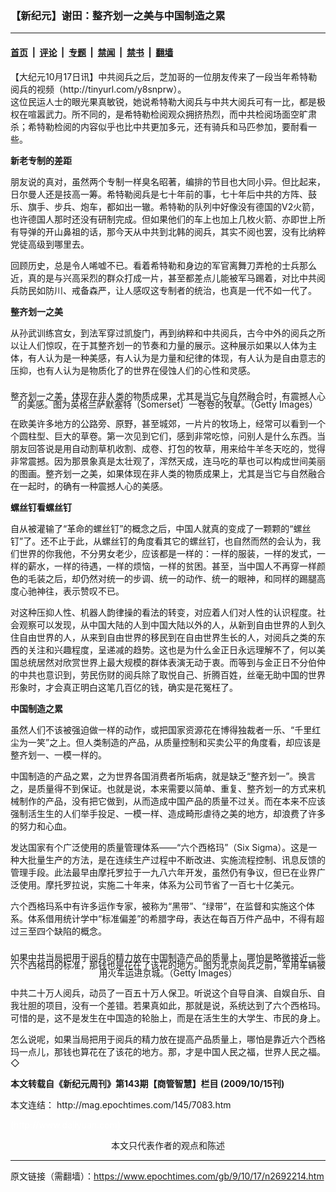 ### 【新纪元】谢田：整齐划一之美与中国制造之累

---

#### [首页](../../../..?n2692214) &nbsp;|&nbsp; [评论](../../../../../epoch-comment?n2692214) &nbsp;|&nbsp; [专题](../../../../../epoch-special?n2692214) &nbsp;|&nbsp; [禁闻](../../../../../epoch-news?n2692214) &nbsp;|&nbsp; [禁书](../../../../../books?n2692214) &nbsp;|&nbsp; [翻墙](https://github.com/gfw-breaker/nogfw/blob/master/README.md?n2692214)


<div class="post_content" id="artbody" itemprop="articleBody">
 <!-- article content begin -->
 <p>
  【大纪元10月17日讯】中共阅兵之后，芝加哥的一位朋友传来了一段当年希特勒阅兵的视频（http://tinyurl.com/y8snprw）。
  <br/>
  这位民运人士的眼光果真敏锐，她说希特勒大阅兵与中共大阅兵可有一比，都是极权在喧嚣武力。所不同的，是希特勒检阅观众拥挤热烈，而中共检阅场面空旷肃杀；希特勒检阅的内容似乎也比中共更加多元，还有骑兵和马匹参加，要耐看一些。
 </p>
 <p>
  <b>
   新老专制的差距
  </b>
 </p>
 <p>
  朋友说的真对，虽然两个专制一样臭名昭著，编排的节目也大同小异。但比起来，日尔曼人还是技高一筹。希特勒阅兵是七十年前的事，七十年后中共的方阵、鼓乐、旗手、步兵、炮车，都如出一辙。希特勒的队列中好像没有德国的V2火箭，也许德国人那时还没有研制完成。但如果他们的车上也加上几枚火箭、亦即世上所有导弹的开山鼻祖的话，那今天从中共到北韩的阅兵，其实不阅也罢，没有比纳粹党徒高级到哪里去。
 </p>
 <p>
  回顾历史，总是令人唏嘘不已。看着希特勒和身边的军官离舞刀弄枪的士兵那么近，真的是与兴高采烈的群众打成一片，甚至都差点儿能被军马踢着，对比中共阅兵防民如防川、戒备森严，让人感叹这专制者的统治，也真是一代不如一代了。
 </p>
 <p>
  <b>
   整齐划一之美
  </b>
 </p>
 <p>
  从孙武训练宫女，到法军穿过凯旋门，再到纳粹和中共阅兵，古今中外的阅兵之所以让人们惊叹，在于其整齐划一的节奏和力量的展示。这种展示如果以人体为主体，有人认为是一种美感，有人认为是力量和纪律的体现，有人认为是自由意志的压抑，也有人认为是物质化了的世界在侵蚀人们的心性和灵感。
 </p>
 <p>
  <!--image v 1.0-->
 </p>
 <div style="line-height: 90%; text-align: center;">
  <br/>
  <span class="bn12">
   整齐划一之美，体现在非人类的物质成果，尤其是当它与自然融合时，有震撼人心的美感。图为英格兰萨默塞特（Somerset）一卷卷的牧草。（Getty Images）
  </span>
 </div>
 <p>
  <!-- -->
 </p>
 <p>
  在欧美许多地方的公路旁、原野，甚至城郊，一片片的牧场上，经常可以看到一个个圆柱型、巨大的草卷。第一次见到它们，感到非常吃惊，问别人是什么东西。当朋友回答说是用自动割草机收割、成卷、打包的牧草，用来给牛羊冬天吃的，觉得非常震撼。因为那景象真是太壮观了，浑然天成，连马吃的草也可以构成世间美丽的图画。整齐划一之美，如果体现在非人类的物质成果上，尤其是当它与自然融合在一起时，的确有一种震撼人心的美感。
 </p>
 <p>
  <b>
   螺丝钉看螺丝钉
  </b>
 </p>
 <p>
  自从被灌输了“革命的螺丝钉”的概念之后，中国人就真的变成了一颗颗的“螺丝钉”了。还不止于此，从螺丝钉的角度看其它的螺丝钉，也自然而然的会认为，我们世界的你我他，不分男女老少，应该都是一样的：一样的服装，一样的发式，一样的薪水，一样的待遇，一样的烦恼，一样的贫困。甚至，当中国人不再穿一样颜色的毛装之后，却仍然对统一的步调、统一的动作、统一的眼神，和同样的踢腿高度心驰神往，表示赞叹不已。
 </p>
 <p>
  对这种压抑人性、机器人韵律操的看法的转变，对应着人们对人性的认识程度。社会观察可以发现，从中国大陆的人到中国大陆以外的人，从新到自由世界的人到久住自由世界的人，从来到自由世界的移民到在自由世界生长的人，对阅兵之类的东西的关注和兴趣程度，呈递减的趋势。这也是为什么金正日永远理解不了，何以美国总统居然对欣赏世界上最大规模的群体表演无动于衷。而等到与金正日不分伯仲的中共也意识到，劳民伤财的阅兵除了取悦自己、折腾百姓，丝毫无助中国的世界形象时，才会真正明白这笔几百亿的钱，确实是花冤枉了。
 </p>
 <p>
  <b>
   中国制造之累
  </b>
 </p>
 <p>
  虽然人们不该被强迫做一样的动作，或把国家资源花在博得独裁者一乐、“千里红尘为一笑”之上。但人类制造的产品，从质量控制和买卖公平的角度看，却应该是整齐划一、一模一样的。
 </p>
 <p>
  中国制造的产品之累，之为世界各国消费者所垢病，就是缺乏“整齐划一”。换言之，是质量得不到保证。也就是说，本来需要以简单、重复、整齐划一的方式来机械制作的产品，没有把它做到，从而造成中国产品的质量不过关。而在本来不应该强制活生生的人们举手投足、一模一样、造成畸形虐待之美的地方，却浪费了许多的努力和心血。
 </p>
 <p>
  发达国家有个广泛使用的质量管理体系——“六个西格玛”（Six Sigma）。这是一种大批量生产的方法，是在连续生产过程中不断改进、实施流程控制、讯息反馈的管理手段。此法最早由摩托罗拉于一九八六年开发，虽然仍有争议，但已在业界广泛使用。摩托罗拉说，实施二十年来，体系为公司节省了一百七十亿美元。
 </p>
 <p>
  六个西格玛系中有许多运作专家，被称为“黑带”、“绿带”，在监督和实施这个体系。体系借用统计学中“标准偏差”的希腊字母，表达在每百万件产品中，不得有超过三至四个缺陷的概念。
 </p>
 <p>
  <!--image v 1.0-->
 </p>
 <div style="line-height: 90%; text-align: center;">
  <br/>
  <span class="bn12">
   如果中共当局把用于阅兵的精力放在中国制造产品的质量上，哪怕是略微接近一些六个西格玛的标准，那钱也是花在了该花的地方。图为北京阅兵之前，军用车辆被用火车运进京城。（Getty Images）
  </span>
 </div>
 <p>
  <!-- -->
 </p>
 <p>
  中共二十万人阅兵，动员了一百五十万人保卫。听说这个自导自演、自娱自乐、自我壮胆的项目，没有一个差错。若果真如此，那就是说，系统达到了六个西格玛。可惜的是，这不是发生在中国造的轮胎上，而是在活生生的大学生、市民的身上。
 </p>
 <p>
  怎么说呢，如果当局把用于阅兵的精力放在提高产品质量上，哪怕是靠近六个西格玛一点儿，那钱也算花在了该花的地方。那，才是中国人民之福，世界人民之福。◇
 </p>
 <p>
  <b>
   本文转载自《新纪元周刊》第143期【商管智慧】栏目 (2009/10/15刊)
  </b>
 </p>
 <p>
  本文连结：
  <ok href=" http://mag.epochtimes.com/145/7083.htm " target="_blank">
   http://mag.epochtimes.com/145/7083.htm
  </ok>
 </p>
 <p>
  <font color="#ffffff">
   (http://www.dajiyuan.com)
  </font>
  <br/>
  <center>
   <font class="GY13">
    本文只代表作者的观点和陈述
   </font>
  </center>
 </p>
 <!-- article content end -->
 <div id="below_article_ad">
 </div>
</div>


---

原文链接（需翻墙）：https://www.epochtimes.com/gb/9/10/17/n2692214.htm